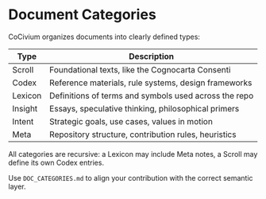 <!-- status: stub; target: 150+ words -->
<!-- status: stub; target: 150+ words -->
<!-- status: stub; target: 150+ words -->
<!-- status: stub; target: 150+ words -->
<!-- status: stub; target: 150+ words -->
# Document Categories

CoCivium organizes documents into clearly defined types:

| Type      | Description |
|-----------|-------------|
| Scroll    | Foundational texts, like the Cognocarta Consenti |
| Codex     | Reference materials, rule systems, design frameworks |
| Lexicon   | Definitions of terms and symbols used across the repo |
| Insight   | Essays, speculative thinking, philosophical primers |
| Intent    | Strategic goals, use cases, values in motion |
| Meta      | Repository structure, contribution rules, heuristics |

All categories are recursive: a Lexicon may include Meta notes, a Scroll may define its own Codex entries.

Use `DOC_CATEGORIES.md` to align your contribution with the correct semantic layer.







